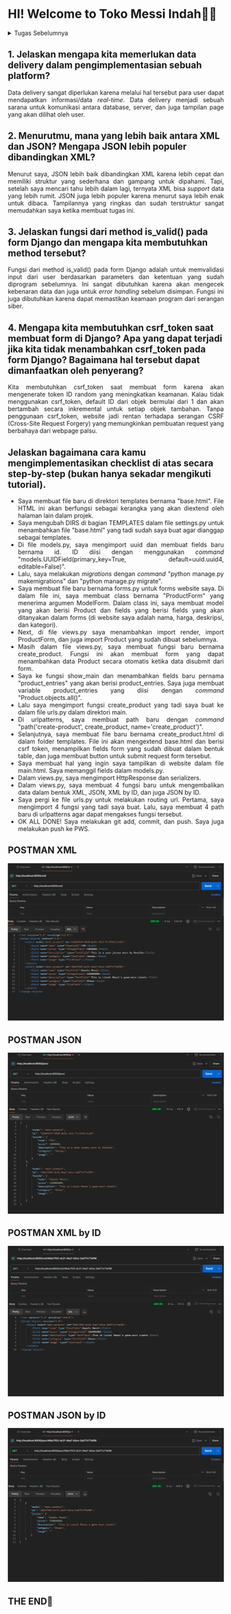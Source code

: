 <h1><b>HI! Welcome to Toko Messi Indah🤩😎</b></h1>
<details>
    <summary>Tugas Sebelumnya</summary>
    <details>
        <summary>Tugas 2</summary>
            <div>
                <h2>
                1. Jelaskan bagaimana cara kamu mengimplementasikan checklist di atas secara step-by-step!</h2>
                <p align="justify">
                <ul>
                    <li>
                        Pertama, saya membuat folder di repositori lokal untuk menyimpan proyek ini. 
                    </li>
                    <li>
                        Selanjutnya, saya membuat repositori baru di github saya. 
                    </li>
                    <li>
                        Lalu, saya menginisiasikan git di repositori lokal dengan <i>command</i> "git init" dan menghubungkan repositori lokal dengan repositori di Github dengan <i>command</i> "git remote add origin [link repo Github saya]". 
                    </li>
                    <li>
                        Saya membuat branch untuk membedakan master dengan development environment agar menjaga kode saya. Saya mengerjakannya di branch development terlebih dahulu. 
                        <i>Step</i> ini opsional.
                    </li>
                    <li>
                        Next stepnya adalah membuat virtual environment. Di terminal, saya menginisiasi virtual environment dengan <i>command</i> "python -m venv env" dan mengaktifkannya dengan <i>command</i> "env\Scripts\activate". 
                    </li>
                    <li>
                        Lalu, saya melakukan instalasi dependencies sesuai dengan yang di tutorial. Karena saya berencana untuk menambahkan gambar di toko saya, saya juga menginstall Pillow.
                    </li>
                    <li>
                        Selanjutnya, saya membuat proyek Django dengan <i>command</i> "django-admin startproject toko-messi-indah".
                    </li>
                    <li>
                        Saya membuat aplikasi baru bernama main dengan menggunakan <i>command</i> "python manage.py startapp main". 
                    </li>
                    <li>
                        Next, saya ke file settings.py dan menambahkan "localhost", dan "127.0.0.1" di bagian ALLOWED_HOSTS. Lalu saya menambahkan "main" di bagian INSTALLED_APPS.
                    </li>
                    <li>
                        Habis itu, saya membuat folder "templates" di dalam main. Saya juga membuat file "main.html" di dalam folder templates yang baru dibuat dan mengisinya dengan konten yang ingin ditampilkan di website.
                    </li>
                    <li>
                        Selanjutnya saya mengubah models dalam file models.py. Saya membuat model name, price, description, category, dan image. 
                    </li>
                    <li>
                        Saya membuat dan mengaplikasikan migrasi model dengan <i>command</i> "python manage.py makemigrations" dan "python manage.py migrate".
                    </li>
                    <li>
                        Lalu, saya mengedit file views.py untuk menghubungkan komponen template dengan komponen view.
                    </li>
                    <li>
                        Saya melakukan konfigurasi routing URL dengan membuat file urls.py dalam direktori main. Saya mengisi file tersebut dengan kode sesuai dengan tutorial. Lalu, saya membuka file urls.py DI DIREKTORI PROYEK (bukan main) dan mengimport fungsi include. Saya juga menambahkan rute URL dalam urlpatterns untuk mengarahkan ke tampilan main.
                    </li>
                    <li>
                        Saya git add, git commit, dan akhirnya git push ke repo master saya untuk menyimpan semua perubahan.
                    </li>
                    <li>
                        Saya membuat proyek baru di PWS dan push proyek toko yang sudah saya buat ke PWS tersebut.
                    </li>
                </ul>
                </p>
            </div>
            <div>
                <h2 align="justify">
                2. Buatlah bagan yang berisi request client ke web aplikasi berbasis Django beserta responnya dan jelaskan pada bagan tersebut kaitan antara <i>urls.py, views.py, models.py, dan berkas html</i>.
                </h2>
                <img src="Bagan.png" alt="Bagan by Theodore Kevin H">
            </div>
            <div>
                <h2>3. Jelaskan fungsi git dalam pengembangan perangkat lunak!</h2>
                <p align="justify">
                Git digunakan sebagai control untuk pengembangan perangkat lunak. Git memudahkan developers untuk bekerja sama menggunakan branch masing-masing sehingga branch utama aman dari error apabila sebuah developer melakukan kesalahan. Lalu, Git juga digunakan untuk menyimpan versi kode dari proyek sehingga developer bisa melihat kembali <i>progress</i> yang telah dibuat. Git (melalui Github) bisa mendukung proses testing melalui CI/CD.
                </p>
            </div>
            <div>
                <h2 align="justify">
                4. Menurut Anda, dari semua framework yang ada, mengapa framework Django dijadikan permulaan pembelajaran pengembangan perangkat lunak?</h2>
                <p align="justify">
                Menurut saya, framework Django dijadikan permulaan pembelajaran pengembangan perangkat lunak karena menggunakan bahasa python yang syntaxnya lumayan mudah untuk dipahami dan <i>beginner friendly</i>. Lalu, komunitas yang besar memudahkan troubleshooting dan versi yang up-to-date karena banyak developer menggunakan framework ini. Alasan terakhir adalah karena Django memudahkan pemahaman pengembangan front-end dan back-end, pengelolaan database, URL routing, dan testing.
                </p>
            </div>
            <div>
                <h2>5. Mengapa model pada Django disebut sebagai ORM?</h2>
                <p align="justify">
                Model Django disebut sebagai ORM karena menghubungkan dan mengelola data di basis data dengan cara yang lebih intuitif dan berorientasi objek. Dalam Django, data disimpan dalam bentuk tabel yang terhubung ke satu sama lain. Django juga memungkinkan CRUD dengan beberapa instruksi.
                </p>
            </div>
        </details>
    </details>
    <div>
        <h2> 1. Jelaskan mengapa kita memerlukan data delivery dalam pengimplementasian sebuah platform?
        </h2>
        <p align="justify">
        Data delivery sangat diperlukan karena melalui hal tersebut para user dapat mendapatkan informasi/data <i>real-time</i>. Data delivery menjadi sebuah sarana untuk komunikasi antara database, server, dan juga tampilan page yang akan dilihat oleh user.
        </p>
    </div>
    <div>
        <h2> 2.  Menurutmu, mana yang lebih baik antara XML dan JSON? Mengapa JSON lebih populer dibandingkan XML?
        </h2>
        <p align="justify">
        Menurut saya, JSON lebih baik dibandingkan XML karena lebih cepat dan memiliki struktur yang sederhana dan gampang untuk dipahami. Tapi, setelah saya mencari tahu lebih dalam lagi, ternyata XML bisa <i>support</i> data yang lebih rumit. JSON juga lebih populer karena menurut saya lebih enak untuk dibaca. Tampilannya yang ringkas dan sudah terstruktur sangat memudahkan saya ketika membuat tugas ini.
        </p>
    </div>
    <div>
        <h2>3. Jelaskan fungsi dari method is_valid() pada form Django dan mengapa kita membutuhkan method tersebut?
        </h2>
        <p align="justify">
        Fungsi dari method is_valid() pada form Django adalah untuk memvalidasi input dari user berdasarkan parameters dan ketentuan yang sudah diprogram sebelumnya. Ini sangat dibutuhkan karena akan mengecek kebenaran data dan juga untuk <i>error handling</i> sebelum disimpan. Fungsi ini juga dibutuhkan karena dapat memastikan keamaan program dari serangan siber.
        </p>
    </div>
    <div>
        <h2>4. Mengapa kita membutuhkan csrf_token saat membuat form di Django? Apa yang dapat terjadi jika kita tidak menambahkan csrf_token pada form Django? Bagaimana hal tersebut dapat dimanfaatkan oleh penyerang?
        </h2>
        <p align="justify">
        Kita membutuhkan csrf_token saat membuat form karena akan mengenerate token ID random yang meningkatkan keamanan. Kalau tidak menggunakan csrf_token, default ID dari objek bermulai dari 1 dan akan bertambah secara inkremental untuk setiap objek tambahan. Tanpa penggunaan csrf_token, website jadi rentan terhadapa serangan CSRF (Cross-Site Request Forgery) yang memungkinkan pembuatan request yang berbahaya dari webpage palsu.
        </p>
    </div>
    <div>
        <h2>Jelaskan bagaimana cara kamu mengimplementasikan checklist di atas secara step-by-step (bukan hanya sekadar mengikuti tutorial).
        </h2>
        <p>
            <ul>
                <li align="justify">
                Saya membuat file baru di direktori templates bernama "base.html". File HTML ini akan berfungsi sebagai kerangka yang akan diextend oleh halaman lain dalam projek.
                </li>
                <li align="justify">
                Saya mengubah DIRS di bagian TEMPLATES dalam file settings.py untuk menambahkan file "base.html" yang tadi sudah saya buat agar dianggap sebagai templates.
                </li>
                <li align="justify">
                Di file models.py, saya mengimport uuid dan membuat fields baru bernama id. ID diisi dengan menggunakan <i>command</i> "models.UUIDField(primary_key=True, default=uuid.uuid4, editable=False)".
                </li>
                <li align="justify">
                Lalu, saya melakukan <i>migrations</i> dengan <i>command</i> "python manage.py makemigrations" dan "python manage.py migrate".
                </li>
                <li align="justify">
                Saya membuat file baru bernama forms.py untuk forms website saya. Di dalam file ini, saya membuat class bernama "ProductForm" yang menerima argumen ModelForm. Dalam class ini, saya membuat model yang akan berisi Product dan fields yang berisi fields yang akan ditanyakan dalam forms (di website saya adalah nama, harga, deskripsi, dan kategori).
                </li>
                <li align="justify">
                Next, di file views.py saya menambahkan import render, import ProductForm, dan juga import Product yang sudah dibuat sebelumnya.
                </li>
                <li align="justify">
                Masih dalam file views.py, saya membuat fungsi baru bernama create_product. Fungsi ini akan membuat form yang dapat menambahkan data Product secara otomatis ketika data disubmit dari form.
                </li>
                <li align="justify">
                Saya ke fungsi show_main dan menambahkan fields baru pernama "product_entries" yang akan berisi product_entries. Saya juga membuat variable product_entries yang diisi dengan <i>command</i> "Product.objects.all()".
                </li>
                <li align="justify">
                Lalu saya mengimport fungsi create_product yang tadi saya buat ke dalam file urls.py dalam direktori main.
                </li>
                <li align="justify">
                Di urlpatterns, saya membuat path baru dengan <i>command</i> "path('create-product', create_product, name='create_product')".
                </li>
                <li align="justify">
                Selanjutnya, saya membuat file baru bernama create_product.html di dalam folder templates. File ini akan mengextend base.html dan berisi csrf token, menampilkan fields form yang sudah dibuat dalam bentuk table, dan juga membuat button untuk submit request form tersebut.
                </li>
                <li align="justify">
                Saya membuat hal yang ingin saya tampilkan di website dalam file main.html. Saya memanggil fields dalam models.py.
                </li>
                <li align="justify">
                Dalam views.py, saya mengimport HttpResponse dan serializers.
                </li>
                <li align="justify">
                Dalam views.py, saya membuat 4 fungsi baru untuk mengembalikan data dalam bentuk XML, JSON, XML by ID, dan juga JSON by ID.
                </li>
                <li align="justify">
                Saya pergi ke file urls.py untuk melakukan routing url. Pertama, saya mengimport 4 fungsi yang tadi saya buat. Lalu, saya membuat 4 path baru di urlpatterns agar dapat mengakses fungsi tersebut.
                </li>
                <li align="justify">
                OK ALL DONE! Saya melakukan git add, commit, dan push. Saya juga melakukan push ke PWS.
                </li>
            </ul>
    </div>
    <div>
        <h2>POSTMAN XML</h2>
        <img src="xml.png" alt="XML">
    </div>
    <div>
        <h2>POSTMAN JSON</h2>
        <img src="json.png" alt="JSON">
    </div>
    <div>
        <h2>POSTMAN XML by ID</h2>
        <img src="xml_by_id.png" alt="XML by ID">
    </div>
    <div>
        <h2>POSTMAN JSON by ID</h2>
        <img src="json_by_id.png" alt="JSON by ID">
    </div>
<h2>THE END🙏</h2>
